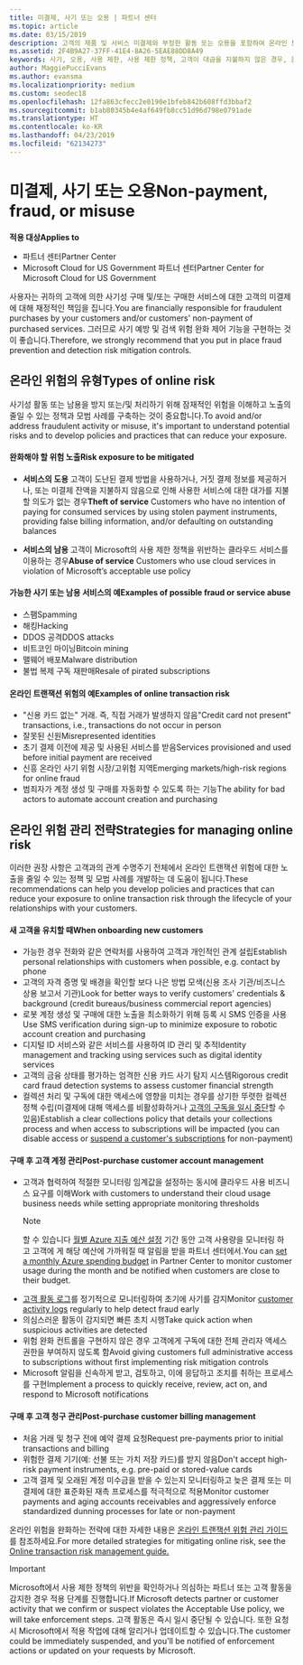 ```yaml
---
title: 미결제, 사기 또는 오용 | 파트너 센터
ms.topic: article
ms.date: 03/15/2019
description: 고객의 제품 및 서비스 미결제와 부정한 활동 또는 오용을 포함하여 온라인 트랜잭션의 위험을 관리하기 위한 전략입니다.
ms.assetid: 2F4B9A27-37FF-41E4-8A26-5EAE88DD8A49
keywords: 사기, 오용, 사용 제한, 사용 제한 정책, 고객이 대금을 지불하지 않은 경우, 온라인 위험, 서비스 도용, 서비스 남용, 구독 일시 중단
author: MaggiePucciEvans
ms.author: evansma
ms.localizationpriority: medium
ms.custom: seodec18
ms.openlocfilehash: 12fa863cfecc2e0190e1bfeb842b608ffd3bbaf2
ms.sourcegitcommit: b1ab80345b4e4af649fb8cc51d96d798e0791ade
ms.translationtype: HT
ms.contentlocale: ko-KR
ms.lasthandoff: 04/23/2019
ms.locfileid: "62134273"
---
```

# <a name="non-payment-fraud-or-misuse"></a><span data-ttu-id="a3df6-104">미결제, 사기 또는 오용</span><span class="sxs-lookup"><span data-stu-id="a3df6-104">Non-payment, fraud, or misuse</span></span>

<span data-ttu-id="a3df6-105">**적용 대상**</span><span class="sxs-lookup"><span data-stu-id="a3df6-105">**Applies to**</span></span>

-  <span data-ttu-id="a3df6-106">파트너 센터</span><span class="sxs-lookup"><span data-stu-id="a3df6-106">Partner Center</span></span>
-  <span data-ttu-id="a3df6-107">Microsoft Cloud for US Government 파트너 센터</span><span class="sxs-lookup"><span data-stu-id="a3df6-107">Partner Center for Microsoft Cloud for US Government</span></span>



<span data-ttu-id="a3df6-108">사용자는 귀하의 고객에 의한 사기성 구매 및/또는 구매한 서비스에 대한 고객의 미결제에 대해 재정적인 책임을 집니다.</span><span class="sxs-lookup"><span data-stu-id="a3df6-108">You are financially responsible for fraudulent purchases by your customers and/or customers' non-payment of purchased services.</span></span> <span data-ttu-id="a3df6-109">그러므로 사기 예방 및 검색 위험 완화 제어 기능을 구현하는 것이 좋습니다.</span><span class="sxs-lookup"><span data-stu-id="a3df6-109">Therefore, we strongly recommend that you put in place fraud prevention and detection risk mitigation controls.</span></span>

## <a name="types-of-online-risk"></a><span data-ttu-id="a3df6-110">온라인 위험의 유형</span><span class="sxs-lookup"><span data-stu-id="a3df6-110">Types of online risk</span></span>

<span data-ttu-id="a3df6-111">사기성 활동 또는 남용을 방지 또는/및 처리하기 위해 잠재적인 위험을 이해하고 노출의 줄일 수 있는 정책과 모범 사례를 구축하는 것이 중요합니다.</span><span class="sxs-lookup"><span data-stu-id="a3df6-111">To avoid and/or address fraudulent activity or misuse, it's important to understand potential risks and to develop policies and practices that can reduce your exposure.</span></span>

#### <a name="risk-exposure-to-be-mitigated"></a><span data-ttu-id="a3df6-112">완화해야 할 위험 노출</span><span class="sxs-lookup"><span data-stu-id="a3df6-112">Risk exposure to be mitigated</span></span>

- <span data-ttu-id="a3df6-113">**서비스의 도용** 고객이 도난된 결제 방법을 사용하거나, 거짓 결제 정보를 제공하거나, 또는 미결제 잔액을 지불하지 않음으로 인해 사용한 서비스에 대한 대가를 지불할 의도가 없는 경우</span><span class="sxs-lookup"><span data-stu-id="a3df6-113">**Theft of service** Customers who have no intention of paying for consumed services by using stolen payment instruments, providing false billing information, and/or defaulting on outstanding balances</span></span>

- <span data-ttu-id="a3df6-114">**서비스의 남용** 고객이 Microsoft의 사용 제한 정책을 위반하는 클라우드 서비스를 이용하는 경우</span><span class="sxs-lookup"><span data-stu-id="a3df6-114">**Abuse of service** Customers who use cloud services in violation of Microsoft’s acceptable use policy</span></span>

#### <a name="examples-of-possible-fraud-or-service-abuse"></a><span data-ttu-id="a3df6-115">가능한 사기 또는 남용 서비스의 예</span><span class="sxs-lookup"><span data-stu-id="a3df6-115">Examples of possible fraud or service abuse</span></span>
- <span data-ttu-id="a3df6-116">스팸</span><span class="sxs-lookup"><span data-stu-id="a3df6-116">Spamming</span></span>
- <span data-ttu-id="a3df6-117">해킹</span><span class="sxs-lookup"><span data-stu-id="a3df6-117">Hacking</span></span>
- <span data-ttu-id="a3df6-118">DDOS 공격</span><span class="sxs-lookup"><span data-stu-id="a3df6-118">DDOS attacks</span></span>
- <span data-ttu-id="a3df6-119">비트코인 마이닝</span><span class="sxs-lookup"><span data-stu-id="a3df6-119">Bitcoin mining</span></span>
- <span data-ttu-id="a3df6-120">맬웨어 배포</span><span class="sxs-lookup"><span data-stu-id="a3df6-120">Malware distribution</span></span>
- <span data-ttu-id="a3df6-121">불법 복제 구독 재판매</span><span class="sxs-lookup"><span data-stu-id="a3df6-121">Resale of pirated subscriptions</span></span> 

#### <a name="examples-of-online-transaction-risk"></a><span data-ttu-id="a3df6-122">온라인 트랜잭션 위험의 예</span><span class="sxs-lookup"><span data-stu-id="a3df6-122">Examples of online transaction risk</span></span>
- <span data-ttu-id="a3df6-123">"신용 카드 없는" 거래. 즉, 직접 거래가 발생하지 않음</span><span class="sxs-lookup"><span data-stu-id="a3df6-123">"Credit card not present" transactions, i.e., transactions do not occur in person</span></span>
- <span data-ttu-id="a3df6-124">잘못된 신원</span><span class="sxs-lookup"><span data-stu-id="a3df6-124">Misrepresented identities</span></span>
- <span data-ttu-id="a3df6-125">초기 결제 이전에 제공 및 사용된 서비스를 받음</span><span class="sxs-lookup"><span data-stu-id="a3df6-125">Services provisioned and used before initial payment are received</span></span>
- <span data-ttu-id="a3df6-126">신흥 온라인 사기 위험 시장/고위험 지역</span><span class="sxs-lookup"><span data-stu-id="a3df6-126">Emerging markets/high-risk regions for online fraud</span></span>
- <span data-ttu-id="a3df6-127">범죄자가 계정 생성 및 구매를 자동화할 수 있도록 하는 기능</span><span class="sxs-lookup"><span data-stu-id="a3df6-127">The ability for bad actors to automate account creation and purchasing</span></span>

## <a name="strategies-for-managing-online-risk"></a><span data-ttu-id="a3df6-128">온라인 위험 관리 전략</span><span class="sxs-lookup"><span data-stu-id="a3df6-128">Strategies for managing online risk</span></span>

<span data-ttu-id="a3df6-129">이러한 권장 사항은 고객과의 관계 수명주기 전체에서 온라인 트랜잭션 위험에 대한 노출을 줄일 수 있는 정책 및 모범 사례를 개발하는 데 도움이 됩니다.</span><span class="sxs-lookup"><span data-stu-id="a3df6-129">These recommendations can help you develop policies and practices that can reduce your exposure to online transaction risk through the lifecycle of your relationships with your customers.</span></span>  

#### <a name="when-onboarding-new-customers"></a><span data-ttu-id="a3df6-130">새 고객을 유치할 때</span><span class="sxs-lookup"><span data-stu-id="a3df6-130">When onboarding new customers</span></span>
- <span data-ttu-id="a3df6-131">가능한 경우 전화와 같은 연락처를 사용하여 고객과 개인적인 관계 설립</span><span class="sxs-lookup"><span data-stu-id="a3df6-131">Establish personal relationships with customers when possible, e.g. contact by phone</span></span>
- <span data-ttu-id="a3df6-132">고객의 자격 증명 및 배경을 확인할 보다 나은 방법 모색(신용 조사 기관/비즈니스 상용 보고서 기관)</span><span class="sxs-lookup"><span data-stu-id="a3df6-132">Look for better ways to verify customers' credentials & background (credit bureaus/business commercial report agencies)</span></span> 
- <span data-ttu-id="a3df6-133">로봇 계정 생성 및 구매에 대한 노출을 최소화하기 위해 등록 시 SMS 인증을 사용</span><span class="sxs-lookup"><span data-stu-id="a3df6-133">Use SMS verification during sign-up to minimize exposure to robotic account creation and purchasing</span></span>
- <span data-ttu-id="a3df6-134">디지털 ID 서비스와 같은 서비스를 사용하여 ID 관리 및 추적</span><span class="sxs-lookup"><span data-stu-id="a3df6-134">Identity management and tracking using services such as digital identity services</span></span>
- <span data-ttu-id="a3df6-135">고객의 금융 상태를 평가하는 엄격한 신용 카드 사기 탐지 시스템</span><span class="sxs-lookup"><span data-stu-id="a3df6-135">Rigorous credit card fraud detection systems to assess customer financial strength</span></span>
- <span data-ttu-id="a3df6-136">컬렉션 처리 및 구독에 대한 액세스에 영향을 미치는 경우를 상기한 뚜렷한 컬렉션 정책 수립(미결제에 대해 액세스를 비활성화하거나 [고객의 구독을 일시 중단](suspend-a-subscription.md)할 수 있음)</span><span class="sxs-lookup"><span data-stu-id="a3df6-136">Establish a clear collections policy that details your collections process and when access to subscriptions will be impacted (you can disable access or [suspend a customer's subscriptions](suspend-a-subscription.md) for non-payment)</span></span>

#### <a name="post-purchase-customer-account-management"></a><span data-ttu-id="a3df6-137">구매 후 고객 계정 관리</span><span class="sxs-lookup"><span data-stu-id="a3df6-137">Post-purchase customer account management</span></span>
- <span data-ttu-id="a3df6-138">고객과 협력하여 적절한 모니터링 임계값을 설정하는 동시에 클라우드 사용 비즈니스 요구를 이해</span><span class="sxs-lookup"><span data-stu-id="a3df6-138">Work with customers to understand their cloud usage business needs while setting appropriate monitoring thresholds</span></span>
    > [!NOTE]  
    >  <span data-ttu-id="a3df6-139">할 수 있습니다 [월별 Azure 지출 예산 설정](set-an-azure-spending-budget-for-your-customers.md) 기간 동안 고객 사용량을 모니터링 하 고 고객에 게 해당 예산에 가까워질 때 알림을 받을 파트너 센터에서.</span><span class="sxs-lookup"><span data-stu-id="a3df6-139">You can [set a monthly Azure spending budget](set-an-azure-spending-budget-for-your-customers.md) in Partner Center to monitor customer usage during the month and be notified when customers are close to their budget.</span></span>
- <span data-ttu-id="a3df6-140">[고객 활동 로그](activity-logs.md)를 정기적으로 모니터링하여 초기에 사기를 감지</span><span class="sxs-lookup"><span data-stu-id="a3df6-140">Monitor [customer activity logs](activity-logs.md) regularly to help detect fraud early</span></span>
- <span data-ttu-id="a3df6-141">의심스러운 활동이 감지되면 빠른 초치 시행</span><span class="sxs-lookup"><span data-stu-id="a3df6-141">Take quick action when suspicious activities are detected</span></span>
- <span data-ttu-id="a3df6-142">위험 완화 컨트롤을 구현하지 않은 경우 고객에게 구독에 대한 전체 관리자 액세스 권한을 부여하지 않도록 함</span><span class="sxs-lookup"><span data-stu-id="a3df6-142">Avoid giving customers full administrative access to subscriptions without first implementing risk mitigation controls</span></span>
- <span data-ttu-id="a3df6-143">Microsoft 알림을 신속하게 받고, 검토하고, 이에 응답하고 조치를 취하는 프로세스를 구현</span><span class="sxs-lookup"><span data-stu-id="a3df6-143">Implement a process to quickly receive, review, act on, and respond to Microsoft notifications</span></span>

#### <a name="post-purchase-customer-billing-management"></a><span data-ttu-id="a3df6-144">구매 후 고객 청구 관리</span><span class="sxs-lookup"><span data-stu-id="a3df6-144">Post-purchase customer billing management</span></span>
- <span data-ttu-id="a3df6-145">처음 거래 및 청구 전에 예약 결제 요청</span><span class="sxs-lookup"><span data-stu-id="a3df6-145">Request pre-payments prior to initial transactions and billing</span></span> 
- <span data-ttu-id="a3df6-146">위험한 결제 기기(예: 선불 또는 가치 저장 카드)를 받지 않음</span><span class="sxs-lookup"><span data-stu-id="a3df6-146">Don't accept high-risk payment instruments, e.g. pre-paid or stored-value cards</span></span>
- <span data-ttu-id="a3df6-147">고객 결제 및 오래된 계정 미수금을 받을 수 있는지 모니터링하고 늦은 결제 또는 미결제에 대한 표준화된 재촉 프로세스를 적극적으로 적용</span><span class="sxs-lookup"><span data-stu-id="a3df6-147">Monitor customer payments and aging accounts receivables and aggressively enforce standardized dunning processes for late or non-payment</span></span>

<span data-ttu-id="a3df6-148">온라인 위험을 완화하는 전략에 대한 자세한 내용은 [온라인 트랜잭션 위험 관리 가이드](https://assets.windowsphone.com/7d885238-e13b-4f10-a682-3d5adacd2859/CSP-PartnerRiskGuide-APSFinal_InvariantCulture_Default.zip)를 참조하세요.</span><span class="sxs-lookup"><span data-stu-id="a3df6-148">For more detailed strategies for mitigating online risk, see the [Online transaction risk management guide.](https://assets.windowsphone.com/7d885238-e13b-4f10-a682-3d5adacd2859/CSP-PartnerRiskGuide-APSFinal_InvariantCulture_Default.zip)</span></span>

> [!IMPORTANT]  
> <span data-ttu-id="a3df6-149">Microsoft에서 사용 제한 정책의 위반을 확인하거나 의심하는 파트너 또는 고객 활동을 감지한 경우 적용 단계를 진행합니다.</span><span class="sxs-lookup"><span data-stu-id="a3df6-149">If Microsoft detects partner or customer activity that we confirm or suspect violates the Acceptable Use policy, we will take enforcement steps.</span></span> <span data-ttu-id="a3df6-150">고객 활동은 즉시 일시 중단될 수 있습니다. 또한 요청 시 Microsoft에서 적용 작업에 대해 알리거나 업데이트할 수 있습니다.</span><span class="sxs-lookup"><span data-stu-id="a3df6-150">The customer could be immediately suspended, and you'll be notified of enforcement actions or updated on your requests by Microsoft.</span></span>

 

 



